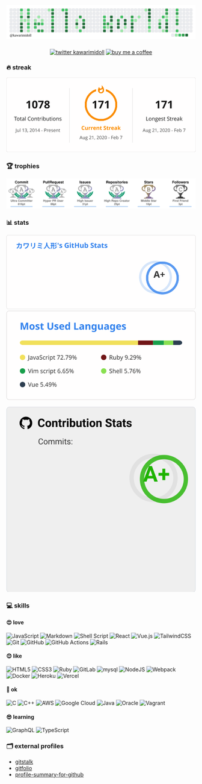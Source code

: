 <!--
**kawarimidoll/kawarimidoll** is a ✨ _special_ ✨ repository because its `README.md` (this file) appears on your GitHub profile.

Here are some ideas to get you started:

- 🔭 I’m currently working on ...
- 🌱 I’m currently learning ...
- 👯 I’m looking to collaborate on ...
- 🤔 I’m looking for help with ...
- 💬 Ask me about ...
- 📫 How to reach me: ...
- 😄 Pronouns: ...
- ⚡ Fun fact: ...
-->

<h1 align="center">
<img alt="header" src="assets/header.svg">
</h1>

<p align="center">
<a href="https://twitter.com/kawarimidoll"><img alt="twitter kawarimidoll" src="https://img.shields.io/badge/@kawarimidoll%20-%231DA1F2.svg?&style=for-the-badge&logo=Twitter&logoColor=white" height="40"></a>
<a href="https://www.buymeacoffee.com/kawarimidoll"><img alt="buy me a coffee" src="https://cdn.buymeacoffee.com/buttons/default-blue.png" height="40"></a>
</p>

### 🔥 streak

<p align="center">
<a href="https://github.com/DenverCoder1/github-readme-streak-stats"><img alt="Streak" src="assets/streak.svg"></a>
</p>

### 🏆 trophies

<p align="center">
<a href="https://github.com/ryo-ma/github-profile-trophy"><img alt="Trophy" src="assets/trophies.svg"></a>
</p>

### 📊 stats

<p align="center">
<a href="https://github.com/anuraghazra/github-readme-stats"><img alt="Stats" src="assets/stats.svg"></a>
<a href="https://github.com/anuraghazra/github-readme-stats"><img alt="Langs" src="assets/langs.svg"></a>
</p>

<p align="center">
<a href="https://github.com/LordDashMe/github-contribution-stats/"><img alt="Contribution Stats" src="assets/summary.svg"></a>
</p>

### 💻 skills

<!-- https://github.com/Ileriayo/markdown-badges -->

#### 😍 love

![JavaScript](https://img.shields.io/badge/javascript%20-%23323330.svg?&style=for-the-badge&logo=javascript&logoColor=white)
![Markdown](https://img.shields.io/badge/markdown-%23000000.svg?&style=for-the-badge&logo=markdown&logoColor=white)
![Shell Script](https://img.shields.io/badge/shell_script%20-%23121011.svg?&style=for-the-badge&logo=gnu-bash&logoColor=white)
![React](https://img.shields.io/badge/react%20-%2320232a.svg?&style=for-the-badge&logo=react&logoColor=white)
![Vue.js](https://img.shields.io/badge/vuejs%20-%2335495e.svg?&style=for-the-badge&logo=vue.js&logoColor=white)
![TailwindCSS](https://img.shields.io/badge/tailwindcss%20-%2338B2AC.svg?&style=for-the-badge&logo=tailwind-css&logoColor=white)
![Git](https://img.shields.io/badge/git%20-%23F05033.svg?&style=for-the-badge&logo=git&logoColor=white)
![GitHub](https://img.shields.io/badge/github%20-%23121011.svg?&style=for-the-badge&logo=github&logoColor=white)
![GitHub Actions](https://img.shields.io/badge/github%20actions%20-%232671E5.svg?&style=for-the-badge&logo=github%20actions&logoColor=white)
![Rails](https://img.shields.io/badge/rails%20-%23CC0000.svg?&style=for-the-badge&logo=ruby-on-rails&logoColor=white)

#### 😊 like

![HTML5](https://img.shields.io/badge/html5%20-%23E34F26.svg?&style=for-the-badge&logo=html5&logoColor=white)
![CSS3](https://img.shields.io/badge/css3%20-%231572B6.svg?&style=for-the-badge&logo=css3&logoColor=white)
![Ruby](https://img.shields.io/badge/ruby-%23CC342D.svg?&style=for-the-badge&logo=ruby&logoColor=white)
![GitLab](https://img.shields.io/badge/gitlab%20-%23181717.svg?&style=for-the-badge&logo=gitlab&logoColor=white)
![mysql](https://img.shields.io/badge/mysql-%2300f.svg?&style=for-the-badge&logo=mysql&logoColor=white)
![NodeJS](https://img.shields.io/badge/node.js%20-%2343853D.svg?&style=for-the-badge&logo=node.js&logoColor=white)
![Webpack](https://img.shields.io/badge/webpack%20-%238DD6F9.svg?&style=for-the-badge&logo=webpack&logoColor=white)
![Docker](https://img.shields.io/badge/docker%20-%230db7ed.svg?&style=for-the-badge&logo=docker&logoColor=white)
![Heroku](https://img.shields.io/badge/heroku%20-%23430098.svg?&style=for-the-badge&logo=heroku&logoColor=white)
![Vercel](https://img.shields.io/badge/vercel%20-%23000000.svg?&style=for-the-badge&logo=vercel&logoColor=white)

#### 🙂 ok

![C](https://img.shields.io/badge/c%20-%2300599C.svg?&style=for-the-badge&logo=c&logoColor=white)
![C++](https://img.shields.io/badge/c++%20-%2300599C.svg?&style=for-the-badge&logo=c%2B%2B&ogoColor=white)
![AWS](https://img.shields.io/badge/AWS%20-%23FF9900.svg?&style=for-the-badge&logo=amazon-aws&logoColor=white)
![Google Cloud](https://img.shields.io/badge/Google%20Cloud%20-%234285F4.svg?&style=for-the-badge&logo=google-cloud&logoColor=white)
![Java](https://img.shields.io/badge/java-%23ED8B00.svg?&style=for-the-badge&logo=java&logoColor=white)
![Oracle](https://img.shields.io/badge/oracle%20-%23F00000.svg?&style=for-the-badge&logo=oracle&logoColor=white)
![Vagrant](https://img.shields.io/badge/vagrant%20-%231563FF.svg?&style=for-the-badge&logo=vagrant&logoColor=white)

#### 😎 learning

![GraphQL](https://img.shields.io/badge/-GraphQL-E10098?style=for-the-badge&logo=graphql&logoColor=white)
![TypeScript](https://img.shields.io/badge/typescript%20-%23007ACC.svg?&style=for-the-badge&logo=typescript&logoColor=white)

### 🗂 external profiles

<ul>
<li><a href="https://gitstalk.netlify.app/kawarimidoll">gitstalk</a></li>
<li><a href="https://gitfolio-online.vercel.app/u/kawarimidoll">gitfolio</a></li>
<li><a href="https://profile-summary-for-github.com/user/kawarimidoll">profile-summary-for-github</a></li>
</ul>
